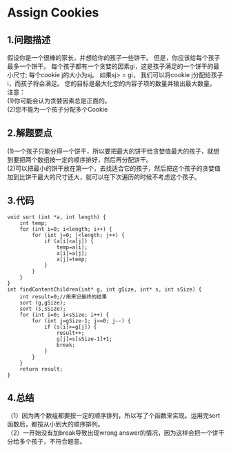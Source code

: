 Assign Cookies
=======

1.问题描述
------

假设你是一个很棒的家长，并想给你的孩子一些饼干。 但是，你应该给每个孩子最多一个饼干。 每个孩子都有一个贪婪的因素gi，这是孩子满足的一个饼干的最小尺寸; 每个cookie j的大小为sj。 如果sj> = gi，
我们可以将cookie j分配给孩子i，而孩子将会满足。 您的目标是最大化您的内容子项的数量并输出最大数量。<br>
注意：<br>
(1)你可能会认为贪婪因素总是正面的。<br>
(2)您不能为一个孩子分配多个Cookie<br>

2.解题要点
------
(1)一个孩子只能分得一个饼干，所以要把最大的饼干给贪婪值最大的孩子，就想到要把两个数组按一定的顺序排好，然后再分配饼干。<br>
(2)可以把最小的饼干放在第一个，去找适合它的孩子，然后把这个孩子的贪婪值加到比饼干最大的尺寸还大，就可以在下次遍历的时候不考虑这个孩子。<br>

3.代码
-----

```
void sort (int *a, int length) {
    int temp;
    for (int i=0; i<length; i++) {
        for (int j=0; j<length; j++) {
            if (a[i]<a[j]) {
                temp=a[i];
                a[i]=a[j];
                a[j]=temp;
            }
        }
    }
}
int findContentChildren(int* g, int gSize, int* s, int sSize) {
    int result=0;//用来记最终的结果
    sort (g,gSize);
    sort (s,sSize);
    for (int i=0; i<sSize; i++) {
        for (int j=gSize-1; j>=0; j--) {
            if (s[i]>=g[j]) {
                result++;
                g[j]=s[sSize-1]+1;
                break;
            }
        }
    }
    return result;
}
```

4.总结
-------
（1）因为两个数组都要按一定的顺序排列，所以写了个函数来实现。运用完sort函数后，都按从小到大的顺序排列。<br>
（2）一开始没有加break导致出现wrong answer的情况，因为这样会把一个饼干分给多个孩子，不符合题意。
